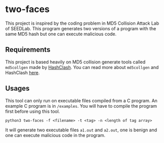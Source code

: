 # two-faces
This project is inspired by the coding problem in MD5 Collision Attack Lab of SEEDLab. 
This program generates two versions of a program with the same MD5 hash but one can execute malicious code.

## Requirements

This project is based heavily on MD5 collision generate tools called `md5collgen` made by [HashClash](https://github.com/cr-marcstevens/hashclash).
You can read more about `md5collgen` and HashClash [here](https://www.win.tue.nl/hashclash/).

## Usages

This tool can only run on executable files compiled from a C program. An example C program is in `/examples`. You
will have to compile the program first before using this tool.

```
python3 two-faces -f <filename> -t <tag> -n <length of tag array>
```

It will generate two executable files `a1.out` and `a2.out`, one is benign and one can execute malicious code in the
program.
